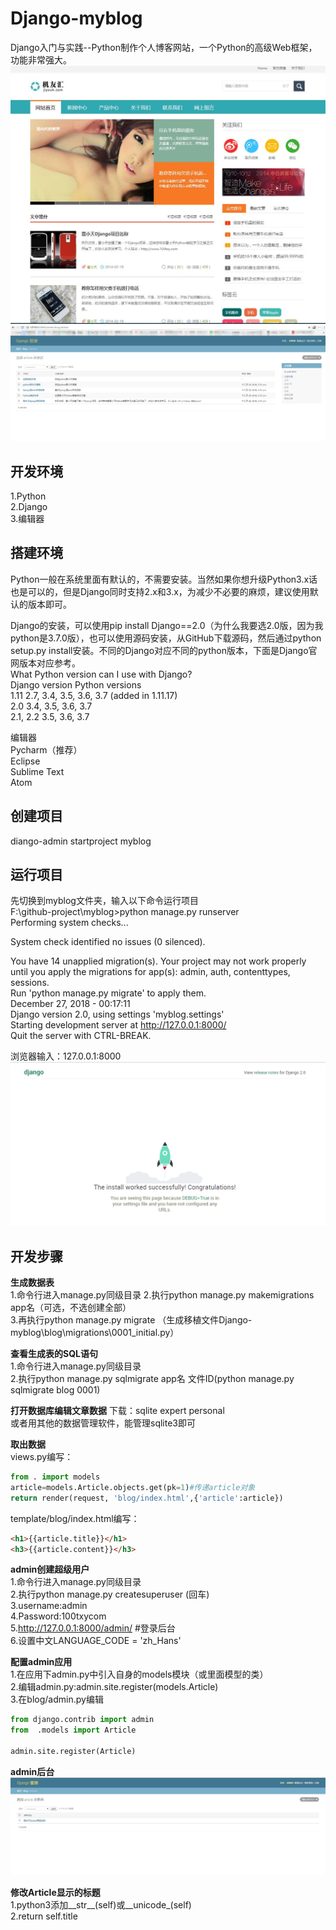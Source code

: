 # Django-myblog
Django入门与实践--Python制作个人博客网站，一个Python的高级Web框架，功能非常强大。
![项目前端](/indexshow.jpg)  
![项目后台](/adminshow.png)  
## 开发环境
1.Python  
2.Django   
3.编辑器  

## 搭建环境
Python一般在系统里面有默认的，不需要安装。当然如果你想升级Python3.x话也是可以的，但是Django同时支持2.x和3.x，为减少不必要的麻烦，建议使用默认的版本即可。

Django的安装，可以使用pip install Django==2.0（为什么我要选2.0版，因为我python是3.7.0版），也可以使用源码安装，从GitHub下载源码，然后通过python setup.py install安装。不同的Django对应不同的python版本，下面是Django官网版本对应参考。  
What Python version can I use with Django?  
Django version	Python versions  
1.11	2.7, 3.4, 3.5, 3.6, 3.7 (added in 1.11.17)  
2.0	3.4, 3.5, 3.6, 3.7  
2.1, 2.2	3.5, 3.6, 3.7  

编辑器  
Pycharm（推荐）    
Eclipse  
Sublime Text  
Atom    

## 创建项目
diango-admin startproject myblog  

## 运行项目
先切换到myblog文件夹，输入以下命令运行项目     
F:\github-project\myblog>python manage.py runserver  
Performing system checks...  

System check identified no issues (0 silenced).  

You have 14 unapplied migration(s). Your project may not work properly until you apply the migrations for app(s): admin, auth,   contenttypes, sessions.  
Run 'python manage.py migrate' to apply them.  
December 27, 2018 - 00:17:11  
Django version 2.0, using settings 'myblog.settings'  
Starting development server at http://127.0.0.1:8000/  
Quit the server with CTRL-BREAK.  

浏览器输入：127.0.0.1:8000
![django界面前端](/index.png)

## 开发步骤  
**生成数据表**  
1.命令行进入manage.py同级目录
2.执行python manage.py makemigrations app名（可选，不选创建全部）    
3.再执行python manage.py migrate  （生成移植文件Django-myblog\blog\migrations\0001_initial.py）

**查看生成表的SQL语句**  
1.命令行进入manage.py同级目录  
2.执行python manage.py sqlmigrate app名 文件ID(python manage.py sqlmigrate blog 0001)

**打开数据库编辑文章数据**
下载：sqlite expert personal  
或者用其他的数据管理软件，能管理sqlite3即可

**取出数据**  
views.py编写：  
```python
from . import models  
article=models.Article.objects.get(pk=1)#传递article对象  
return render(request, 'blog/index.html',{'article':article})  
```
template/blog/index.html编写：
```html
<h1>{{article.title}}</h1>  
<h3>{{article.content}}</h3>  
```
**admin创建超级用户**   
1.命令行进入manage.py同级目录  
2.执行python manage.py createsuperuser (回车)  
3.username:admin  
4.Password:100txycom  
5.http://127.0.0.1:8000/admin/ #登录后台  
6.设置中文LANGUAGE_CODE = 'zh_Hans'  

**配置admin应用**  
1.在应用下admin.py中引入自身的models模块（或里面模型的类）    
2.编辑admin.py:admin.site.register(models.Article)  
3.在blog/admin.py编辑  
```python
from django.contrib import admin  
from  .models import Article  

admin.site.register(Article)
```
**admin后台**  
![后台界面](/admin.jpg)  

**修改Article显示的标题**  
1.python3添加__str__(self)或__unicode_(self)  
2.return self.title

